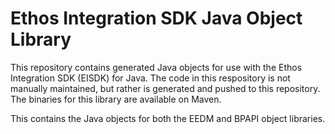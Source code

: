 # Ethos Integration SDK Java Object Library

This repository contains generated Java objects for use with the Ethos Integration SDK (EISDK) for Java.  The code in this respository is not manually maintained, but rather is generated and pushed to this repository.  The binaries for this library are available on Maven.  

This contains the Java objects for both the EEDM and BPAPI object libraries.
